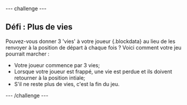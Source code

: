 --- challenge ---
## Défi : Plus de vies
Pouvez-vous donner 3 'vies' à votre joueur {.blockdata} au lieu de les renvoyer à la position de départ à chaque fois ? Voici comment votre jeu pourrait marcher :

+ Votre joueur commence par 3 vies;
+ Lorsque votre joueur est frappé, une vie est perdue et ils doivent retourner à la position intiale;
+ S'il ne reste plus de vies, c'est la fin du jeu.




--- /challenge ---